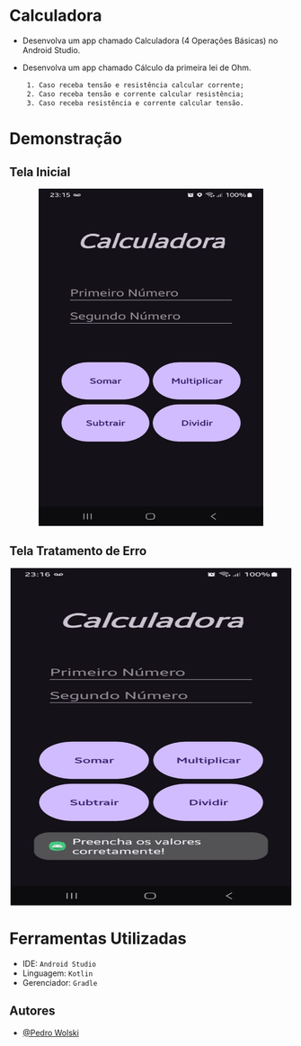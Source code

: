 # Calculadora

 - Desenvolva um app chamado Calculadora (4 Operações Básicas) no Android Studio.

 - Desenvolva um app chamado Cálculo da primeira lei de Ohm.

	    1. Caso receba tensão e resistência calcular corrente;
	    2. Caso receba tensão e corrente calcular resistência;
	    3. Caso receba resistência e corrente calcular tensão.

# Demonstração

## Tela Inicial
<div align="center">
    <img src="PrintsCalculadora/1.jpg" alt="Tela Inicial" width="400" height="600"/>
</div>

## Tela Tratamento de Erro
<div align="center">
    <img src="PrintsCalculadora/7.jpg" alt="Tela Tratamento de Erro" width="500" height="600"/>
</div>


# Ferramentas Utilizadas

- IDE: `Android Studio`
- Linguagem: `Kotlin`
- Gerenciador: `Gradle`

## Autores

- [@Pedro Wolski](https://www.github.com/IamPdrin)
